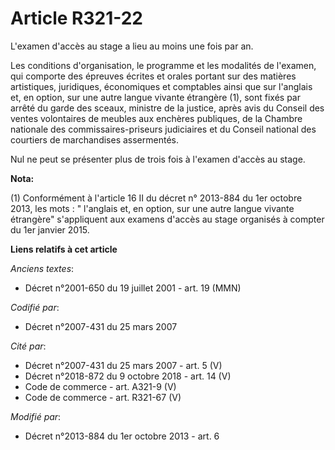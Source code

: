 # Article R321-22

L'examen d'accès au stage a lieu au moins une fois par an.

Les conditions d'organisation, le programme et les modalités de l'examen, qui comporte des épreuves écrites et orales portant
sur des matières artistiques, juridiques, économiques et comptables ainsi que sur l'anglais et, en option, sur une autre
langue vivante étrangère (1), sont fixés par arrêté du garde des sceaux, ministre de la justice, après avis du Conseil des
ventes volontaires de meubles aux enchères publiques, de la Chambre nationale des commissaires-priseurs judiciaires et du
Conseil national des courtiers de marchandises assermentés.

Nul ne peut se présenter plus de trois fois à l'examen d'accès au stage.

**Nota:**

(1) Conformément à l'article 16 II du décret n° 2013-884 du 1er octobre 2013, les mots : " l'anglais et, en option, sur une
autre langue vivante étrangère" s'appliquent aux examens d'accès au stage organisés à compter du 1er janvier 2015.

**Liens relatifs à cet article**

_Anciens textes_:

  - Décret n°2001-650 du 19 juillet 2001 - art. 19 (MMN)

_Codifié par_:

  - Décret n°2007-431 du 25 mars 2007

_Cité par_:

  - Décret n°2007-431 du 25 mars 2007 - art. 5 (V)
  - Décret n°2018-872 du 9 octobre 2018 - art. 14 (V)
  - Code de commerce - art. A321-9 (V)
  - Code de commerce - art. R321-67 (V)

_Modifié par_:

  - Décret n°2013-884 du 1er octobre 2013 - art. 6
